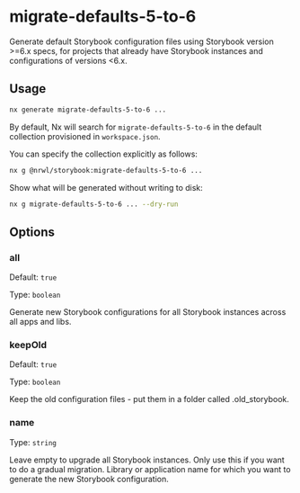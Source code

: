 # migrate-defaults-5-to-6

Generate default Storybook configuration files using Storybook version >=6.x specs, for projects that already have Storybook instances and configurations of versions <6.x.

## Usage

```bash
nx generate migrate-defaults-5-to-6 ...
```

By default, Nx will search for `migrate-defaults-5-to-6` in the default collection provisioned in `workspace.json`.

You can specify the collection explicitly as follows:

```bash
nx g @nrwl/storybook:migrate-defaults-5-to-6 ...
```

Show what will be generated without writing to disk:

```bash
nx g migrate-defaults-5-to-6 ... --dry-run
```

## Options

### all

Default: `true`

Type: `boolean`

Generate new Storybook configurations for all Storybook instances across all apps and libs.

### keepOld

Default: `true`

Type: `boolean`

Keep the old configuration files - put them in a folder called .old_storybook.

### name

Type: `string`

Leave empty to upgrade all Storybook instances. Only use this if you want to do a gradual migration. Library or application name for which you want to generate the new Storybook configuration.
